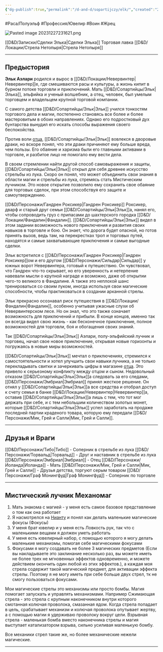 ```yaml
---
{"dg-publish":true,"permalink":"/d-and-d/sopartijczy/elk/","created":"2024-02-19T19:15:29.462+03:00","updated":"2023-12-27T22:16:46.466+03:00"}
---
```


#Раса/Полуэльф #Профессия/Ювелир #Воин #Жрец


![Pasted image 20231227231621.png](/img/user/D&D/img/Pasted%20image%2020231227231621.png)

[[D&D/Записки/Сделки Элька\|Сделки Элька]]
Торговая лавка [[D&D/Локации/Стрела Нетопыря\|Стрела Нетопыря]]

--- 
## Предыстория

**Эльк Аэлари** родился и вырос в [[D&D/Локации/Невервинтер\|Невервинтер]]е, где смешиваются расы и культуры, а жизнь кипит в бурном потоке торговли и приключений. Мать [[D&D/Сопартийцы/Эльк\|Элька]], эльфийка и ученый волшебник, а отец, человек, был умелым торговцем и владельцем крупной торговой компании.

С самого детства [[D&D/Сопартийцы/Эльк\|Эльк]] учился тонкостям торгового дела и магии, постепенно становясь все более и более мастеровитым в обоих направлениях. Однако его подростковый дух бунтарства вынудил его искать способы выражения своего беспокойства.

Против воли [отца](Эмбриал.md), [[D&D/Сопартийцы/Эльк\|Эльк]] вовлекся в дворовые драки, но вскоре понял, что эти драки причиняют ему больше вреда, чем пользы. Его обаяние и харизма были его главными активами в торговле, и разбитое лицо не помогало ему вести дела.

В своем стремлении найти другой способ самовыражения и защиты, [[D&D/Сопартийцы/Эльк\|Эльк]] открыл для себя древнее искусство стрельбы из лука. Скоро он понял, что может объединить свои знания в области магии и стрельбы из лука, стремясь стать Мистическим лучником. Это новое открытие позволило ему сохранить свое обаяние для торговых сделок, при этом способствуя его защите и самоутверждению.

[[D&D/Персонажи/Гандрен Роксикер\|Гандрен Роксикер]] Роксикер, дварф и старый друг семьи [[D&D/Сопартийцы/Эльк\|Эльк]]а, нанял его, чтобы сопроводить груз с припасами до шахтерского городка [[D&D/Локации/Фандалин\|Фандалин]]. [[D&D/Сопартийцы/Эльк\|Эльк]] видел в этом задании возможность нового приключения и развития своих навыков в торговле и бою. Он знает, что дорога будет опасной, но готов принять вызов, ведь там, на перекрестках троп и торговых путей, находятся и самые захватывающие приключения и самые выгодные сделки.

Эльк встретился с [[D&D/Персонажи/Гандрен Роксикер\|Гандрен Роксикер]]ом и его другом [[D&D/Персонажи/Сильдар\|Сильдар]] у южных ворот Невервинтера, готовый к путешествию. Он чувствовал, что Гандрен что-то скрывает, но его уверенность и нетерпение навевали мысли о крупной награде и возможно, даже об открытии чего-то великого в Фандалине. А также это неплохой шанс тренироваться со своим луком, иногда используя свои магические способности, чтобы практиковаться в создании арканной стрелы. 

Эльк прекрасно осознавал риск путешествия в [[D&D/Локации/Фандалин\|Фандалин]], особенно учитывая ужасные слухи об Невервинтерском лесе. Но он знал, что это также означает возможность для приключений и прибыли. В конце концов, именно так он всегда видел свою жизнь - как бесконечное приключение, полное возможностей для торговли, боя и обогащения своих знаний.

Так [[D&D/Сопартийцы/Эльк\|Эльк]] Аэлари, полу-эльфийский лучник и торговец, начал свое новое приключение, открывая новые горизонты и погружаясь в новые миры возможностей. 

[[D&D/Сопартийцы/Эльк\|Эльк]] мечтал о приключениях, стремился к самостоятельности и хотел улучшить свои навыки лучника, а не только перекладывать свитки и зачеркивать цифры в магазине [отца](Эмбриал.md). Это привело к серьезному конфликту между отцом и сыном. Недовольный отказом [[D&D/Сопартийцы/Эльк\|Эльк]]а следовать за его следами, [[D&D/Персонажи/Эмбриал\|Эмбриал]] принял жесткое решение. Он отнял у [[D&D/Сопартийцы/Эльк\|Эльк]]а все средства и отобрал доступ к счету семьи в банке [[D&D/Локации/Невервинтер\|Невервинтер]]а, оставив [[D&D/Сопартийцы/Эльк\|Эльк]]а лишь с тем, что тот мог держать при себе, и с тем небольшим количеством золотых монет, которые [[D&D/Сопартийцы/Эльк\|Эльк]] успел заработать на продаже последней партии краденого товара, которую ему передали [[D&D/Персонажи/Мик, Грей и Салли\|Мик, Грей и Салли]]. 


--- 
## Друзья и Враги

[[D&D/Персонажи/Тибо\|Тибо]] - Соперник в стрельбе из лука
[[D&D/Персонажи/Торвальд\|Торвальд]] - Друг и наставник в стрельбе из лука
[[D&D/Персонажи/Эмбриал\|Эмбриал]] - Отец
[[D&D/Персонажи/Иоланда\|Иоланда]] - Мать
[[D&D/Персонажи/Мик, Грей и Салли\|Мик, Грей и Салли]] - Друзья детства, торгуют серым товаром
[[D&D/Персонажи/Граф Монингфуд\|Граф Монингфуд]] - Соперник по торговле

---
## Мистический лучник Механомаг

1. Мать знакома с магией - у меня есть самое базовое представление о том как она работает
2. Я насмотрелся на [Нианту](Нианта.md) и понял как делать маленькие магические фокусы (Фокусы)
3. У меня брат ювелир и у меня есть Ловкость рук, так что с маленькими вещами я должен уметь работать
4. У меня есть ювелирный набор, с помощью которого я могу делать маленькие механизмы, помогая себе магическими фокусами
5. Фокусами я могу создавать не более 3 магических предметов (Если вы накладываете это заклинание несколько раз, вы можете иметь не более трех не мгновенных эффектов одновременно, и можете действием окончить один любой из этих эффектов.), а каждая моя стрела содержит такой магический предмет, для активации эффекта стрелы. Поэтому я не могу иметь при себе больше двух стрел, тк не смогу пользоваться фокусами.


Мои магические стрелы это механизмы или просто бомбы. Магия помогает запускать и управлять механизмами. Например Сжимающая стрела - это стрела с крупным наконечником внутри которого смотанная колючая проволока, смазанная ядом. Когда стрела попадает в цель, срабатывает механизм и колючая проволока опутывает жертву, а с помощью магии я удерживаю проволоку вокруг цели. Взрывная стрела - маленькая бомба вместо наконечника стрелы и магия выступает катализатором взрыва, сильно усиливая маленькую бомбу. 

Все механики стрел такие же, но более механические нежели магические.

---
